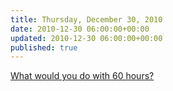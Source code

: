 ```yaml
---
title: Thursday, December 30, 2010
date: 2010-12-30 06:00:00+00:00
updated: 2010-12-30 06:00:00+00:00
published: true
---
```


[What would you do with 60 hours?](/what-would-you-do-with-60-hours/)

